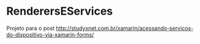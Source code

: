 # RenderersEServices
Projeto para o post http://studyxnet.com.br/xamarin/acessando-servicos-do-dispositivo-via-xamarin-forms/
